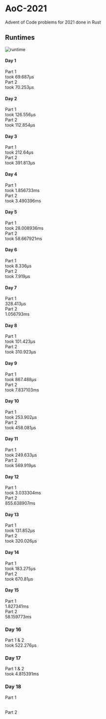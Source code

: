 # AoC-2021
Advent of Code problems for 2021 done in Rust

## Runtimes
![runtime](https://user-images.githubusercontent.com/11428675/146663214-d1d2a2d4-0104-430b-a9fe-7713683cb7b9.png)

#### Day 1
Part 1
<br>
took 69.687µs
<br>
Part 2
<br>
took 70.253µs
#### Day 2
Part 1
<br>
took 126.556µs
<br>
Part 2
<br>
took 112.854µs
#### Day 3
Part 1
<br>
took 212.64µs
<br>
Part 2
<br>
took 391.813µs
<br>
#### Day 4
Part 1
<br>
took 1.856733ms
<br>
Part 2
<br>
took 3.490396ms
#### Day 5
Part 1
<br>
took 28.008936ms
<br>
Part 2
<br>
took 58.667921ms
#### Day 6
Part 1
<br>
took 8.336µs
<br>
Part 2
<br>
took 7.919µs
#### Day 7
Part 1
<br>
328.413µs
<br>
Part 2
<br>
1.056793ms
#### Day 8
Part 1
<br>
took 101.423µs
<br>
Part 2
<br>
took 310.923µs
#### Day 9
Part 1
<br>
took 867.488µs
<br>
Part 2
<br>
took 7.837103ms
#### Day 10
Part 1
<br>
took 253.902µs 
<br>
Part 2
<br>
took 458.081µs
#### Day 11
Part 1
<br>
took 249.633µs
<br>
Part 2
<br>
took 569.919µs
#### Day 12
Part 1
<br>
took 3.033304ms
<br>
Part 2
<br>
855.638907ms
#### Day 13
Part 1
<br>
took 131.852µs
<br>
Part 2
<br>
took 320.026µs
#### Day 14
Part 1
<br>
took 183.275µs
<br>
Part 2
<br>
took 670.81µs
#### Day 15
Part 1
<br>
1.827341ms
<br>
Part 2
<br>
58.159773ms
### Day 16
Part 1 & 2
<br>
took 522.276µs
### Day 17
Part 1 & 2
<br>
took 4.815391ms
### Day 18
Part 1
<br>

<br>
Part 2
<br>
